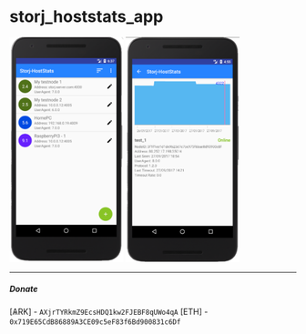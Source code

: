 # storj_hoststats_app

<img src="https://raw.githubusercontent.com/geckogecko/storj_hoststats_app/master/screenshots/Screenshot_from_2017-09-25_18-37-03.png" alt="MainActivity" style="width: 200px;"/>
<img src="https://raw.githubusercontent.com/geckogecko/storj_hoststats_app/master/screenshots/Screenshot_from_2017-09-28_16-55-34.png" alt="DetailActivity" style="width: 200px;"/>

---
##### Donate

[ѦRK] - `AXjrTYRkmZ9EcsHDQ1kw2FJEBF8qUWo4qA`
[ETH] - `0x719E65CdB86889A3CE09c5eF83f6Bd900831c6Df`



